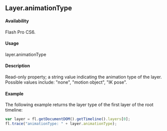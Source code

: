 ## Layer.animationType

#### Availability

Flash Pro CS6.

#### Usage

layer.animationType

#### Description

Read-only property; a string value indicating the animation type of the layer. Possible values include: "none", "motion object", "IK pose".

#### Example

The following example returns the layer type of the first layer of the root timeline:

```javascript
var layer = fl.getDocumentDOM().getTimeline().layers[0];
fl.trace("animationType: " + layer.animationType);
```
